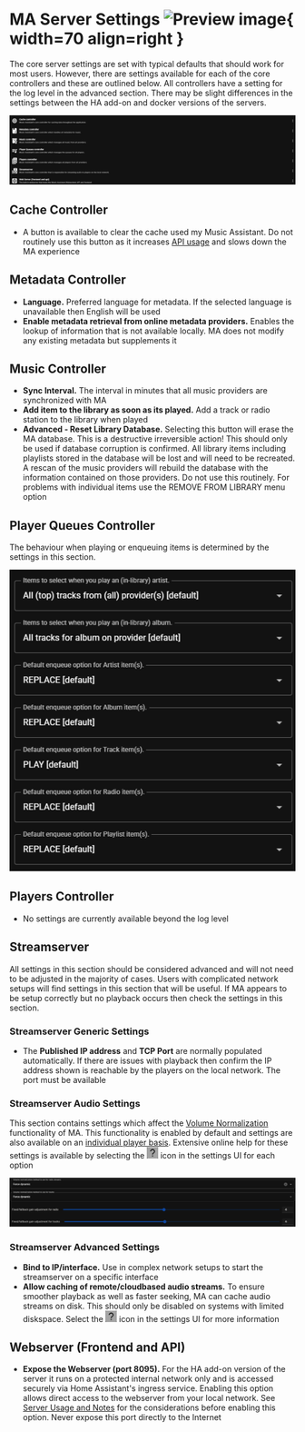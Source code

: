 # MA Server Settings ![Preview image](../assets/icons/settings-core.icon.png){ width=70 align=right }

The core server settings are set with typical defaults that should work for most users. However, there are settings available for each of the core controllers and these are outlined below. All controllers have a setting for the log level in the advanced section. There may be slight differences in the settings between the HA add-on and docker versions of the servers.

![image](../assets/screenshots/settings-core.png)

## Cache Controller

- A button is available to clear the cache used my Music Assistant. Do not routinely use this button as it increases [API usage](../usage.md/#online-metadata-sources) and slows down the MA experience

## Metadata Controller

- <b>Language.</b> Preferred language for metadata. If the selected language is unavailable then English will be used
- <b>Enable metadata retrieval from online metadata providers.</b> Enables the lookup of information that is not available locally. MA does not modify any existing metadata but supplements it

## Music Controller

- <b>Sync Interval.</b> The interval in minutes that all music providers are synchronized with MA
- <b>Add item to the library as soon as its played.</b> Add a track or radio station to the library when played
- <b>Advanced - Reset Library Database.</b> Selecting this button will erase the MA database. This is a destructive irreversible action! This should only be used if database corruption is confirmed. All library items including playlists stored in the database will be lost and will need to be recreated. A rescan of the music providers will rebuild the database with the information contained on those providers. Do not use this routinely. For problems with individual items use the REMOVE FROM LIBRARY menu option

## Player Queues Controller

The behaviour when playing or enqueuing items is determined by the settings in this section.

![image](../assets/screenshots/settings-player-queues.png)

## Players Controller

- No settings are currently available beyond the log level

## Streamserver

All settings in this section should be considered advanced and will not need to be adjusted in the majority of cases. Users with complicated network setups will find settings in this section that will be useful. If MA appears to be setup correctly but no playback occurs then check the settings in this section.

### Streamserver Generic Settings

- The <b>Published IP address</b> and <b>TCP Port</b> are normally populated automatically. If there are issues with playback then confirm the IP address shown is reachable by the players on the local network. The port must be available

### Streamserver Audio Settings

This section contains settings which affect the [Volume Normalization](../faq/tech-info.md/#volume-normalization) functionality of MA. This functionality is enabled by default and settings are also available on an [individual player basis](individual-player.md/#audio). Extensive online help for these settings is available by selecting the ![question mark](../assets/icons/question-mark.png) icon in the settings UI for each option

![image](../assets/screenshots/settings-streamserver-audio.png)

### Streamserver Advanced Settings

- <b>Bind to IP/interface.</b> Use in complex network setups to start the streamserver on a specific interface
- <b>Allow caching of remote/cloudbased audio streams.</b> To ensure smoother playback as well as faster seeking, MA can cache audio streams on disk. This should only be disabled on systems with limited diskspace. Select the ![question mark](../assets/icons/question-mark.png) icon in the settings UI for more information

## Webserver (Frontend and API)

- <b> Expose the Webserver (port 8095).</b> For the HA add-on version of the server it runs on a protected internal network only and is accessed securely via Home Assistant's ingress service. Enabling this option allows direct access to the webserver from your local network. See [Server Usage and Notes](../installation.md/#server-notes) for the considerations before enabling this option. Never expose this port directly to the Internet
